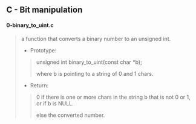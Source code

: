 ## C - Bit manipulation

#### 0-binary_to_uint.c
>
> a function that converts a binary number to an unsigned int.
>
> * Prototype:
> >
> > unsigned int binary_to_uint(const char *b);
> >
> > where b is pointing to a string of 0 and 1 chars.
>
> * Return:
> >
> > 0 if there is one or more chars in the string b that is not 0 or 1,
> > or if b is NULL.
> >
> > else the converted number.
